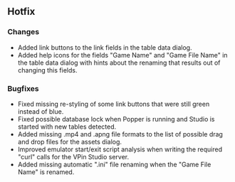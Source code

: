 ## Hotfix

### Changes

- Added link buttons to the link fields in the table data dialog.
- Added help icons for the fields "Game Name" and "Game File Name" in the table data dialog with hints about the renaming that results out of changing this fields.

### Bugfixes

- Fixed missing re-styling of some link buttons that were still green instead of blue.
- Fixed possible database lock when Popper is running and Studio is started with new tables detected.
- Added missing .mp4 and .apng file formats to the list of possible drag and drop files for the assets dialog.
- Improved emulator start/exit script analysis when writing the required "curl" calls for the VPin Studio server.
- Added missing automatic ".ini" file renaming when the "Game File Name" is renamed.